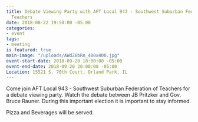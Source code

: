 ```yaml
---
title: Debate Viewing Party with AFT Local 943 - Southwest Suburban Federation Of
  Teachers
date: 2018-08-22 19:50:00 -05:00
categories:
- event
tags:
- meeting
is featured: true
main-image: "/uploads/AWdZ8bRn_400x400.jpg"
event-start-date: 2018-09-20 18:00:00 -05:00
event-end-date: 2018-09-20 20:00:00 -05:00
Location: 15521 S. 70th Court, Orland Park, IL
---
```


Come join AFT Local 943 - Southwest Suburban Federation of Teachers for a debate viewing party. Watch the debate between JB Pritzker and Gov. Bruce Rauner. During this important election it is important to stay informed.  

Pizza and Beverages will be served. 